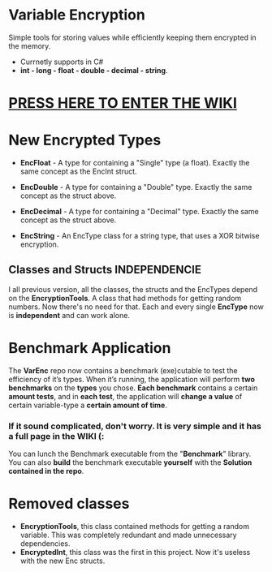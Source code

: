 # Variable Encryption
Simple tools for storing values while efficiently keeping them encrypted in the memory.
* Currnetly supports in C#  
* **int - long - float - double - decimal - string**.
 
 # [PRESS HERE TO ENTER THE WIKI]
 
 [PRESS HERE TO ENTER THE WIKI]: https://github.com/JosepeDev/Variable-Encryption/wiki
 
# New Encrypted Types
* **EncFloat** - A type for containing a "Single" type (a float).
 Exactly the same concept as the EncInt struct.

* **EncDouble** - A type for containing a "Double" type.
 Exactly the same concept as the struct above.

* **EncDecimal** - A type for containing a "Decimal" type.
  Exactly the same concept as the struct above.

* **EncString** - An EncType class for a string type,
that uses a XOR bitwise encryption.

## Classes and Structs INDEPENDENCIE
I all previous version, all the classes, the structs and the EncTypes depend on the **EncryptionTools**.
A class that had methods for getting random numbers. Now there's no need for that.
Each and every single **EncType** now is **independent** and can work alone.

# Benchmark Application
The **VarEnc** repo now contains a benchmark (exe)cutable to test the efficiency of it’s types.
When it’s running, the application will perform **two benchmarks** on the **types** you chose.
**Each benchmark** contains a certain **amount tests**, and in **each test**,
 the application will **change a value** of certain variable-type a **certain amount of time**.

### If it sound complicated, don't worry. It is very simple and it has a full page in the **WIKI** (:

You can lunch the Benchmark executable from the "**Benchmark**" library.
You can also **build** the benchmark executable **yourself** with the **Solution contained in the repo**.

# Removed classes
* **EncryptionTools**, this class contained methods for getting a random variable.
 This was completely redundant and made unnecessary dependencies.
* **EncryptedInt**, this class was the first in this project. 
Now it's useless with the new Enc structs.
